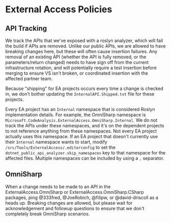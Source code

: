 # External Access Policies

## API Tracking

We track the APIs that we've exposed with a roslyn analyzer, which will fail the build if APIs are removed. Unlike our public APIs, we are allowed to have breaking changes here, but these will often cause insertion failures. Any removal of an existing API (whether the API is fully removed, or the parameters/return changed) needs to have sign off from the current infrastructure rotation, and will potentially require a test insertion before merging to ensure VS isn't broken, or coordinated insertion with the affected partner team.

Because "shipping" for EA projects occurs every time a change is checked in, we don't bother updating the `InternalAPI.Shipped.txt` file for these projects.

Every EA project has an `Internal` namespace that is considered Roslyn implementation details. For example, the OmniSharp namespace is `Microsoft.CodeAnalysis.ExternalAccess.OmniSharp.Internal`. We do not track the APIs under these namespaces, and it's on the dependent projects to not reference anything from these namespaces. Not every EA project actually uses this namespace. If an EA project that doesn't currently use their `Internal` namespace wants to start, modify `/src/Tools/ExternalAccess/.editorconfig` to set the `dotnet_public_api_analyzer.skip_namespaces` key to that namespace for the affected files. Multiple namespaces can be included by using a `,` separator.

## OmniSharp

When a change needs to be made to an API in the ExternalAccess.OmniSharp or ExternalAccess.OmniSharp.CSharp packages, ping @333fred, @JoeRobich, @filipw, or @david-driscoll as a heads up. Breaking changes are allowed, but please wait for acknowledgement and followup questions to ensure that we don't completely break OmniSharp scenarios.
